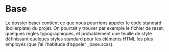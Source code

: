 # Base

Le dossier base/ contient ce que nous pourrions appeler le code standard (boilerplate) du projet.
On pourrait y trouver par exemple le fichier de reset, quelques règles typographiques,
et probablement une feuille de style définissant quelques styles standard pour les éléments HTML les plus employés (que j’ai l’habitude d’appeler _base.scss).